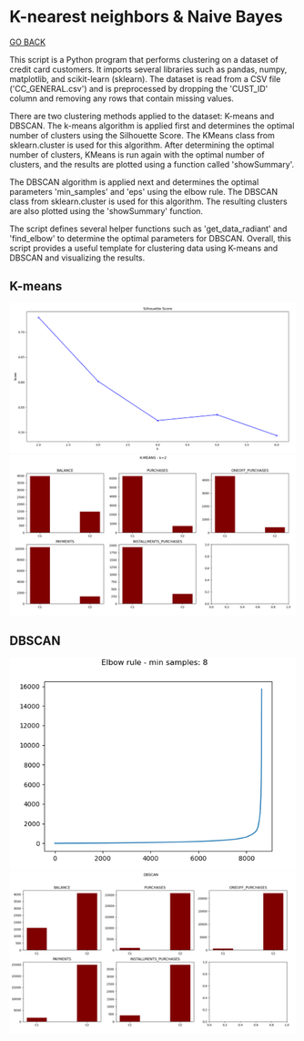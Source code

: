 # K-nearest neighbors & Naive Bayes

[GO BACK](https://github.com/0xMartin/UTB-FAI-programs)

This script is a Python program that performs clustering on a dataset of credit card customers. It imports several libraries such as pandas, numpy, matplotlib, and scikit-learn (sklearn). The dataset is read from a CSV file ('CC_GENERAL.csv') and is preprocessed by dropping the 'CUST_ID' column and removing any rows that contain missing values.

There are two clustering methods applied to the dataset: K-means and DBSCAN. The k-means algorithm is applied first and determines the optimal number of clusters using the Silhouette Score. The KMeans class from sklearn.cluster is used for this algorithm. After determining the optimal number of clusters, KMeans is run again with the optimal number of clusters, and the results are plotted using a function called 'showSummary'.

The DBSCAN algorithm is applied next and determines the optimal parameters 'min_samples' and 'eps' using the elbow rule. The DBSCAN class from sklearn.cluster is used for this algorithm. The resulting clusters are also plotted using the 'showSummary' function.

The script defines several helper functions such as 'get_data_radiant' and 'find_elbow' to determine the optimal parameters for DBSCAN. Overall, this script provides a useful template for clustering data using K-means and DBSCAN and visualizing the results.

## K-means
<img src="1_silhouette_score.png">
<img src="2_k_means.png">

## DBSCAN
<img src="3_elbow_rule.png">
<img src="4_dbscan.png">
